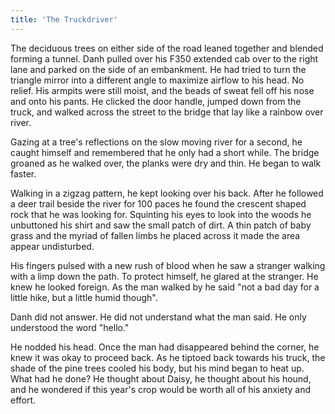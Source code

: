 ```yaml
---
title: 'The Truckdriver'
---
```


The deciduous trees on either side of the road leaned together and blended forming a tunnel. Danh pulled over his F350 extended cab over to the right lane and parked on the side of an embankment.  He had tried to turn the triangle mirror into a different angle to maximize airflow to his head. No relief. His armpits were still moist, and the beads of sweat fell off his nose and onto his pants. He clicked the door handle, jumped down from the truck, and walked across the street to the bridge that lay like a rainbow over river. 

Gazing at a tree's reflections on the slow moving river for a second, he caught himself and remembered that he only had a short while. The bridge groaned as he walked over, the planks were dry and thin. He began to walk faster. 

Walking in a zigzag pattern, he kept looking over his back.  After he followed a deer trail beside the river for 100 paces he found the crescent shaped rock that he was looking for.  Squinting his eyes to look into the woods he unbuttoned his shirt and saw the small patch of dirt. A thin patch of baby grass and the myriad of fallen limbs he placed across it made the area appear undisturbed.

His fingers pulsed with a new rush of blood when he saw a stranger walking with a limp down the path. To protect himself, he glared at the stranger. He knew he looked foreign. As the man walked by he said "not a bad day for a little hike, but a little humid though".

Danh did not answer. He did not understand what the man said. He only understood the word "hello." 

He nodded his head. Once the man had disappeared behind the corner, he knew it was okay to proceed back.  As he tiptoed back towards his truck, the shade of the pine trees cooled his body, but his mind began to heat up. What had he done?  He thought about Daisy, he thought about his hound, and he wondered if this year's crop would be worth all of his anxiety and effort. 